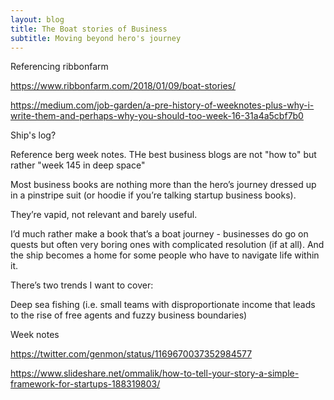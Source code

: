 ```yaml
---
layout: blog
title: The Boat stories of Business
subtitle: Moving beyond hero's journey
---
```




Referencing ribbonfarm

https://www.ribbonfarm.com/2018/01/09/boat-stories/

https://medium.com/job-garden/a-pre-history-of-weeknotes-plus-why-i-write-them-and-perhaps-why-you-should-too-week-16-31a4a5cbf7b0

Ship's log?

Reference berg week notes.
THe best business blogs are not "how to" but rather "week 145 in deep space"

Most business books are nothing more than the hero’s journey dressed up in a pinstripe suit (or hoodie if you’re talking startup business books).

They’re vapid, not relevant and barely useful.

I’d much rather make a book that’s a boat journey - businesses do go on quests but often very boring ones with complicated resolution (if at all). And the ship becomes a home for some people who have to navigate life within it.

There’s two trends I want to cover:

Deep sea fishing (i.e. small teams with disproportionate income that leads to the rise of free agents and fuzzy business boundaries)

Week notes

https://twitter.com/genmon/status/1169670037352984577

https://www.slideshare.net/ommalik/how-to-tell-your-story-a-simple-framework-for-startups-188319803/